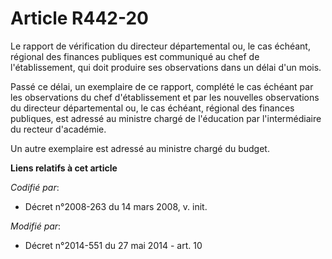 # Article R442-20

Le rapport de vérification du   directeur départemental ou, le cas échéant, régional des finances publiques est communiqué au
chef de l'établissement, qui doit produire ses observations dans un délai d'un mois. 

Passé ce délai, un exemplaire de ce rapport, complété le cas échéant par les observations du chef d'établissement et par les
nouvelles observations du   directeur départemental ou, le cas échéant, régional des finances publiques, est adressé au
ministre chargé de l'éducation par l'intermédiaire du recteur d'académie. 

Un autre exemplaire est adressé au ministre chargé du budget.

**Liens relatifs à cet article**

_Codifié par_:

  - Décret n°2008-263 du 14 mars 2008, v. init.

_Modifié par_:

  - Décret n°2014-551 du 27 mai 2014 - art. 10
